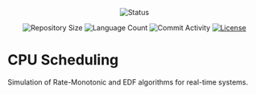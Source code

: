 <p align="center">
  <img
    src="https://img.shields.io/badge/Status-Finalizado%20-green?style=flat-square"
    alt="Status"
  />
</p>

<p align="center">
  <img
    src="https://img.shields.io/github/repo-size/Thomazrlima/Cpu_Scheduling?style=flat"
    alt="Repository Size"
  />
  <img
    src="https://img.shields.io/github/languages/count/Thomazrlima/Cpu_Scheduling?style=flat&logo=python"
    alt="Language Count"
  />
  <img
    src="https://img.shields.io/github/commit-activity/t/Thomazrlima/Cpu_Scheduling?style=flat&logo=github"
    alt="Commit Activity"
  />
  <a href="LICENSE.md"
    ><img
      src="https://img.shields.io/github/license/Thomazrlima/Cpu_Scheduling"
      alt="License"
  /></a>
</p>

# CPU Scheduling
Simulation of Rate-Monotonic and EDF algorithms for real-time systems.

